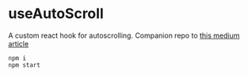 # useAutoScroll

A custom react hook for autoscrolling. Companion repo to [this medium article](https://medium.com/@markgromano31/react-custom-hooks-useautoscroll-d63f17037a2d)
```
npm i
npm start
```